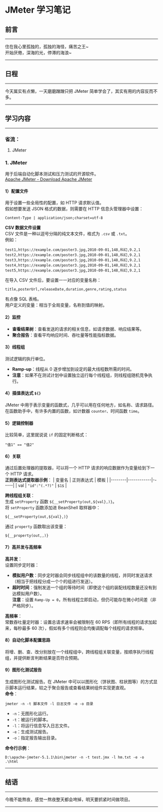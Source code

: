 # JMeter 学习笔记

## 前言
----------------------------------------
住在我心里孤独的，孤独的海怪，痛苦之王~  
开始厌倦，深海的光，停滞的海浪~  

----------------------------------------

## 日程
----------------------------------------
今天属实有点懒，一天磨磨蹭蹭只把 JMeter 简单学会了，其实有用的内容反而不多。  

----------------------------------------

## 学习内容
----------------------------------------
### 省流：
1. JMeter

### 1. JMeter
用于后端自动化脚本测试和压力测试的开源软件。  
[Apache JMeter - Download Apache JMeter](https://jmeter.apache.org/download_jmeter.cgi)

#### 1）配置文件
用于设置一些全局性的配置，如 HTTP 请求默认值。  
假如想要发送 JSON 格式的数据，则需要在 HTTP 信息头管理器中设置：
```
Content-Type | application/json;charset=utf-8
```

**CSV 数据文件设置**  
CSV 文件是一种以逗号分隔的纯文本文件，格式为 `.csv` 或 `.txt`。  
例如：
```
test1,https://example.com/poster3.jpg,2010-09-01,148,科幻,9.2,1
test2,https://example.com/poster3.jpg,2010-09-01,148,科幻,9.2,1
test3,https://example.com/poster3.jpg,2010-09-01,148,科幻,9.2,1
test4,https://example.com/poster3.jpg,2010-09-01,148,科幻,9.2,1
test5,https://example.com/poster3.jpg,2010-09-01,148,科幻,9.2,1
```
在导入 CSV 文件后，要设置一一对应的变量名称：
```
title,posterUrl,releaseDate,duration,genre,rating,status
```
有点像 SQL 表格。  
用户定义的变量：相当于全局变量，名称到值的映射。

#### 2）监控
- **查看结果树**：查看发送的请求的相关信息，如请求数据、响应结果等。  
- **聚合报告**：查看平均响应时间、吞吐量等性能指标数据。

#### 3）线程组
测试逻辑的执行单位。  
- **Ramp-up**：线程从 0 逐步增加到设定的最大线程数所需的时间。  
- **注意**：如果不在测试计划中设置独立运行每个线程组，则线程组随机竞争执行。

#### 4）插值表达式 `${}`
JMeter 中用于表示变量的函数式，几乎可以用在任何地方，如名称、请求路径。  
在函数助手中，有许多内置的函数，如计数器 `counter`、时间函数 `time`。

#### 5）逻辑控制器
比较简单，这里就说说 `if` 的固定判断格式：
```
"值1" == "值2"
```

#### 6）关联
通过后置处理器的提取器，可以将一个 HTTP 请求的响应数据作为变量给到下一个 HTTP 请求。  
**正则表达式提取器示例**：
| 变量名 | 正则表达式 | 模板 |
|--------|------------|------|
| val    | `"id":"(.*?)"` | `$1$` |

**跨线程组关联**：  
生成 `setProperty` 函数 `${__setProperty(out,${val},)}`。  
将 `setProperty` 函数添加进 BeanShell 取样器中：
```
${__setProperty(out,${val},)}
```
通过 `property` 函数取出该变量：
```
${__property(out,,)}
```

#### 7）高并发与高频率
**高并发**：  
设置同步定时器：
- **模拟用户数**：同步定时器会同步线程组中的该数量的线程，并同时发送请求（相当于把线程分成一个个的组进行发送）。  
- **超时时间**：强制发送一个组的等待时间（即使这个组的装配线程数量还没有到达模拟用户数）。  
**注意**：设置 `Ramp-Up = 0`，所有线程立即启动，但仍可能存在微小时间差（非严格同步）。

**高频率**：  
常数吞吐量定时器：设置总请求速率会被限制在 60 RPS（即所有线程的请求加起来，每秒最多 60 次），假如有多个线程则会均衡调配每个线程的请求频率。

#### 8）自动化脚本配置思路
将增、删、查、改分别放在一个线程组中，跨线程组关联变量，按顺序执行线程组，并提供断言判断结果是否符合预期。

#### 9）图形化测试报告
生成图形化测试报告。在 JMeter 中可以以图形化（饼状图、柱状图等）的方式显示脚本运行结果，较之于聚合报告或查看结果树组件实现更直观。  
**命令**：
```
jmeter -n -t 脚本文件 -l 日志文件 -e -o 目录
```
- `-n`：无图形化运行。  
- `-t`：被运行的脚本。  
- `-l`：将运行信息写入日志文件。  
- `-e`：生成测试报告。  
- `-o`：指定报告输出目录。  

**命令行示例**：
```
D:\apache-jmeter-5.1.1\bin\jmeter -n -t test.jmx -l hm.txt -e -o .\html
```

----------------------------------------

## 结语
----------------------------------------
今晚不能熬夜，感觉一熬夜整天都会垮掉，明天要抓紧时间做项目。  

----------------------------------------